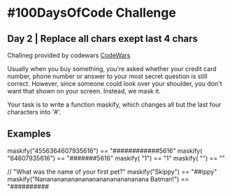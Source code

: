# #100DaysOfCode Challenge

## Day 2 | Replace all chars exept last 4 chars

Challneg provided by codewars [CodeWars](https://www.codewars.com/dashboard)

Usually when you buy something, you're asked whether your credit card number, phone number or answer to your most secret question is still correct. However, since someone could look over your shoulder, you don't want that shown on your screen. Instead, we mask it.

Your task is to write a function maskify, which changes all but the last four characters into '#'.

## Examples

maskify("4556364607935616") == "############5616"
maskify( "64607935616") == "#######5616"
maskify( "1") == "1"
maskify( "") == ""

// "What was the name of your first pet?"
maskify("Skippy") == "##ippy"
maskify("Nananananananananananananananana Batman!") == "##########
